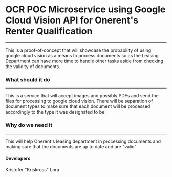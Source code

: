 # OCR POC Microservice using Google Cloud Vision API for Onerent's Renter Qualification
-----------------------------------------------------------------
This is a proof-of-concept that will showcase the probability of using google cloud vision
as a means to process documents so as the Leasing Department can have more time to handle
other tasks aside from checking the validity of documents.

### What should it do
-----------------------------------------------------------------
This is a service that will accept images and possibly PDFs and send the files for processing to
google cloud vision. There will be separation of document types to make sure that each document
will be processed accordingly to the type it was designated to be.

### Why do we need it
-----------------------------------------------------------------
This will help Onerent's leasing department in processing documents and making sure that the documents
are up to date and are "valid"

#### Developers
Kristofer "Kriskross" Lora

